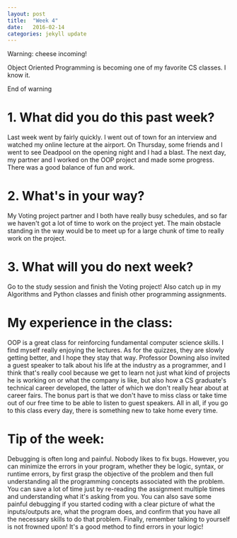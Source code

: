```yaml
---
layout: post
title:  "Week 4"
date:   2016-02-14 
categories: jekyll update
---
```


Warning: cheese incoming!

Object Oriented Programming is becoming one of my favorite CS classes. I know it.

End of warning

# 1. What did you do this past week?
Last week went by fairly quickly. I went out of town for an interview and watched my online lecture at the airport. On Thursday, some friends and I went to see Deadpool on the opening night and I had a blast. The next day, my partner and I worked on the OOP project and made some progress. There was a good balance of fun and work.

# 2. What's in your way?
My Voting project partner and I both have really busy schedules, and so far we haven't got a lot of time to work on the project yet. The main obstacle standing in the way would be to meet up for a large chunk of time to really work on the project. 

# 3. What will you do next week?
Go to the study session and finish the Voting project! Also catch up in my Algorithms and Python classes and finish other programming assignments.

# My experience in the class:
OOP is a great class for reinforcing fundamental computer science skills. I find myself really enjoying the lectures. As for the quizzes, they are slowly getting better, and I hope they stay that way. Professor Downing also invited a guest speaker to talk about his life at the industry as a programmer, and I think that's really cool because we get to learn not just what kind of projects he is working on or what the company is like, but also how a CS graduate's technical career developed, the latter of which we don't really hear about at career fairs. The bonus part is that we don't have to miss class or take time out of our free time to be able to listen to guest speakers. All in all, if you go to this class every day, there is something new to take home every time. 

# Tip of the week:
Debugging is often long and painful. Nobody likes to fix bugs. However, you can minimize the errors in your program, whether they be logic, syntax, or runtime errors, by first grasp the objective of the problem and then full understanding all the programming concepts associated with the problem. You can save a lot of time just by re-reading the assignment multiple times and understanding what it's asking from you. You can also save some painful debugging if you started coding with a clear picture of what the inputs/outputs are, what the program does, and confirm that you have all the necessary skills to do that problem. Finally, remember talking to yourself is not frowned upon! It's a good method to find errors in your logic!